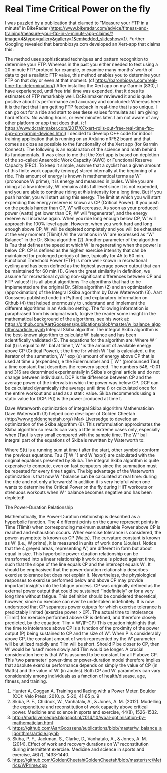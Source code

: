 # Real Time Critical Power on the fly

I was puzzled by a publication that claimed to “Measure your FTP in a minute” in BikeRadar (https://www.bikeradar.com/advice/fitness-and-training/measure-your-ftp-in-a-minute-app-claims/?image=4&type=gallery&gallery=1&embedded_slideshow=1). Further Googling revealed that baronbiosys.com developed an Xert-app that claims this:

The method uses sophisticated techniques and pattern recognition to determine your FTP. Whereas in the past you either needed to test using a 20 minute FTP protocol for example, or examine many months’ worth of data to get a realistic FTP value, this method enables you to determine your FTP on that day or even at that moment. (cf https://baronbiosys.com/real-time-ftp-determination/)
After installing the Xert app on my Garmin (830), I have experienced, until free trial time was expended, that it does its estimates of FTP remarkably well. DcRainmaker reviewed it and is quite positive about its performance and accuracy and concluded:
Whereas here it is the fact that I am getting FTP feedback in real-time that is so unique.  I can go out for a ride and start to see these values formulate as I am giving hard efforts.  No waiting hours, or even minutes later.  I am not aware of any other platform or app that does that. (cf https://www.dcrainmaker.com/2017/07/xert-rolls-out-free-real-time-ftp-app-on-garmin-devices.html)
I decided to develop C++ code for indoor training application that is running on an Arduino nRF52 board and that comes as close as possible to the functionality of the Xert app (for Garmin Connect). The following is an explanation of the science and math behind its fundamentals.
It was clear to me that the Xert app is based on depletion of the so-called Anaerobic Work Capacity (AWC) or Functional Reserve Capacity (FRC). To keep it simple, assume that a cyclist has a given amount of this finite work capacity (energy) stored internally at the beginning of a ride. This amount of energy is known in mathematical terms as W’ (pronounce W prime), it is energy and measured in joules. While you are riding at a low intensity, W’ remains at its full level since it is not expended, and you are able to continue riding at this intensity for a long time. But if you push harder, you will start using this energy. The limit at which you will start expending this energy reserve is known as CP (Critical Power). If you push on the pedals harder than CP, W’ will decrease. As soon as your produced power (watts) get lower than CP, W’ will “regenerate”, and the energy reserve will increase again. When you ride long enough below CP, W’ will approach the 100% level again. However, when you work hard and long enough above CP, W’ will be depleted completely and you will be exhausted at the very moment (Tlimit)! All the variations in W’ are expressed as “W’ Balance” in the Dr. Skiba algorithm (2). Another parameter of the algorithm is Tau that defines the speed at which W’ is regenerating when the power is below CP. 
  CP is defined as the highest exercise intensity that can be maintained for prolonged periods of time, typically for 45 to 60 min. Functional Threshold Power (FTP) is more well-known in recreational cycling and has been defined as the highest average power output that can be maintained for 60 min (1). Given the great similarity in definition, we assume for recreational cycling non-significant differences between CP and FTP values!
It is all about algorithms
The algorithms that had to be implemented are the original Dr. Skiba algorithm (2) and an optimization (approximation) of the Integral Skiba algorithm by Dave Waterworth (3). Aart Goossens published code (in Python) and explanatory information on Github (4) that helped enormously to understand and implement the different algorithms in an Arduino setting. The following information is paraphrased from his original work, to give the reader some insight in the mathematical background of the algorithms, see his work at: https://github.com/AartGoossens/publications/blob/master/w_balance_algorithms/article.ipynb
Integral Skiba algorithm
The integral Skiba algorithm is the best-known algorithm to calculate W' balance and has been scientifically validated (5). The equations for the algorithm are:
Where W ’ bal (t) is equal to W ' bal at time t, W ’ is the amount of available energy above CP (Critical Power), t the time for which W ' bal is calculated, u the iterator of the summation, W ’ exp (u) amount of energy above CP that is used at time u (expended), e the Euler number and Ʈ W ’  (pronounced Tau) a time constant that describes the recovery speed. The numbers 546, -0.01 and 316 are determined experimentally in Skiba's original article and do not change between individuals. DCP is the difference between CP and the average power of the intervals in which the power was below CP.  DCP can be calculated dynamically (the average until time t) or calculated once for the entire workout and used as a static value. Skiba recommends using a static value for DCP. P(t) is the power produced at time t.

Dave Waterworth optimization of integral Skiba algorithm
Mathematician Dave Waterworth (3) helped core developer of Golden Cheetah (http://www.goldencheetah.org/) Mark Liversedge to develop an optimization of the Skiba algorithm (6). This reformulation approximates the Skiba algorithm so results can vary a little in extreme cases only, especially when (Tau) is very small compared with the sample time.
The W ‘ bal integral part of the equations of Skiba is rewritten by Waterworth to:

Where S(t) is a running sum at time t after the start, other symbols conform the previous equations. Tau (Ʈ W ’ ) and W ’exp(t)  are calculated with the original equations presented by Skiba. The integral Skiba algorithm is quite expensive to compute, even on fast computers since the summation must be repeated for every time t again. 
The big advantage of the Waterworth optimization is that now W ‘ balance can be calculated at real time: during the ride and not only afterwards! In addition it is very helpful when one wants to determine the Critical Power on the fly during HIIT workouts or strenuous workouts when W ‘ balance becomes negative and has been depleted!

The Power-Duration Relationship

Mathematically, the Power-Duration relationship is described as a hyperbolic function. The 4 different points on the curve represent points in Time (Tlimit) when corresponding maximum sustainable Power above CP is reached and exhaustion occurs. When exercise tolerance is considered, the power-asymptote is known as CP (Watts). The curvature constant is known as W′ (i.e., W prime), it is measured in units of work done (Joules). Notice that the 4 greyed areas, representing W’, are different in form but about equal in size. This hyperbolic power-duration relationship can be transformed into a linear relationship if work done is plotted against time, such that the slope of the line equals CP and the intercept equals W′. It should be emphasised that the power-duration relationship describes exercise tolerance but does not explain it. Nevertheless, the physiological responses to exercise performed below and above CP may provide important insights into the fatigue process. CP was originally defined as the external power output that could be sustained “indefinitely” or for a very long time without fatigue. This definition should be considered theoretical, however, since no exercise can ever be undertaken indefinitely. It is now understood that CP separates power outputs for which exercise tolerance is predictably limited (exercise power > CP). The actual time to intolerance (Tlimit) for exercise performed above CP is defined, and therefore closely predicted, by the equation:
    Tlim = W′/(P-CP)
This equation highlights that the time to intolerance above CP is a function of the proximity of the power output (P) being sustained to CP and the size of W′. When P is considerably above CP, the constant amount of work represented by the W′ parameter will be utilized rapidly and Tlim will be short. Should P be closer to CP, then W′ would be ‘used’ more slowly and Tlim would be longer. A crucial consideration here is that W′ is assumed to be constant for all P above CP. This ‘two parameter’ power-time or power-duration model therefore implies that absolute exercise performance depends on simply the value of CP (in Watts) and the value of W′ (in Joules). Both CP and W′ parameters can vary considerably among individuals as a function of health/disease, age, fitness, and training.

1. Hunter A, Coggan A. Training and Racing with a Power Meter. Boulder (CO): Velo Press; 2010. p. 5-20, 41-65 p. 9
2. Skiba, P. F., Chidnok, W., Vanhatalo, A., & Jones, A. M. (2012). Modelling the expenditure and reconstitution of work capacity above critical power. Medicine and science in sports and exercise, 44(8), 1526-1532.
3. http://markliversedge.blogspot.nl/2014/10/wbal-optimisation-by-mathematician.html
4. https://github.com/AartGoossens/publications/blob/master/w_balance_algorithms/article.ipynb
5. Skiba, P. F., Jackman, S., Clarke, D., Vanhatalo, A., & Jones, A. M. (2014). Effect of work and recovery durations on W' reconstitution during intermittent exercise. Medicine and science in sports and exercise, 46(7), 1433-1440.
6. https://github.com/GoldenCheetah/GoldenCheetah/blob/master/src/Metrics/WPrime.cpp



